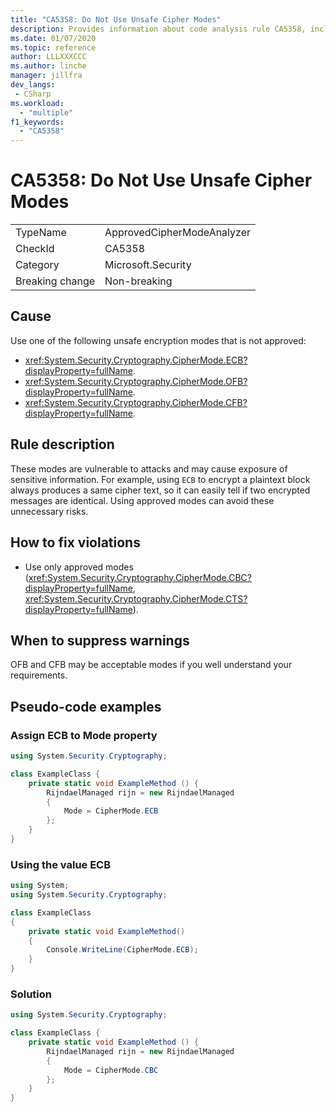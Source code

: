 ```yaml
---
title: "CA5358: Do Not Use Unsafe Cipher Modes"
description: Provides information about code analysis rule CA5358, including causes, how to fix violations, and when to suppress it.
ms.date: 01/07/2020
ms.topic: reference
author: LLLXXXCCC
ms.author: linche
manager: jillfra
dev_langs:
 - CSharp
ms.workload:
  - "multiple"
f1_keywords:
  - "CA5358"
---
```

# CA5358: Do Not Use Unsafe Cipher Modes

|||
|-|-|
|TypeName|ApprovedCipherModeAnalyzer|
|CheckId|CA5358|
|Category|Microsoft.Security|
|Breaking change|Non-breaking|

## Cause

Use one of the following unsafe encryption modes that is not approved:

- <xref:System.Security.Cryptography.CipherMode.ECB?displayProperty=fullName>.
- <xref:System.Security.Cryptography.CipherMode.OFB?displayProperty=fullName>.
- <xref:System.Security.Cryptography.CipherMode.CFB?displayProperty=fullName>.

## Rule description

These modes are vulnerable to attacks and may cause exposure of sensitive information. For example, using `ECB` to encrypt a plaintext block always produces a same cipher text, so it can easily tell if two encrypted messages are identical. Using approved modes can avoid these unnecessary risks.

## How to fix violations

- Use only approved modes (<xref:System.Security.Cryptography.CipherMode.CBC?displayProperty=fullName>, <xref:System.Security.Cryptography.CipherMode.CTS?displayProperty=fullName>).

## When to suppress warnings

OFB and CFB may be acceptable modes if you well understand your requirements.

## Pseudo-code examples

### Assign ECB to Mode property

```csharp
using System.Security.Cryptography;

class ExampleClass {
    private static void ExampleMethod () {
        RijndaelManaged rijn = new RijndaelManaged
        {
            Mode = CipherMode.ECB
        };
    }
}
```

### Using the value ECB

```csharp
using System;
using System.Security.Cryptography;

class ExampleClass
{
    private static void ExampleMethod()
    {
        Console.WriteLine(CipherMode.ECB);
    }
}
```

### Solution

```csharp
using System.Security.Cryptography;

class ExampleClass {
    private static void ExampleMethod () {
        RijndaelManaged rijn = new RijndaelManaged
        {
            Mode = CipherMode.CBC
        };
    }
}
```

